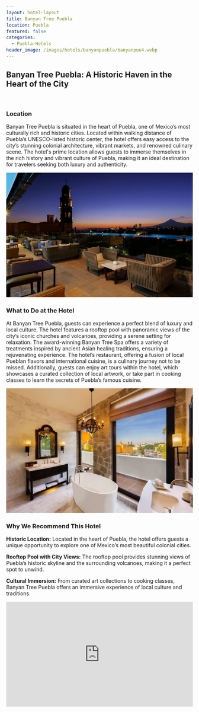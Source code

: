 ```yaml
---
layout: hotel-layout
title: Banyan Tree Puebla
location: Puebla
featured: false
categories:
  - Puebla-Hotels
header_image: /images/hotels/banyanpuebla/banyanpue4.webp
---
```

## Banyan Tree Puebla: A Historic Haven in the Heart of the City

&nbsp;

### Location

Banyan Tree Puebla is situated in the heart of Puebla, one of Mexico’s most culturally rich and historic cities. Located within walking distance of Puebla’s UNESCO-listed historic center, the hotel offers easy access to the city’s stunning colonial architecture, vibrant markets, and renowned culinary scene. The hotel's prime location allows guests to immerse themselves in the rich history and vibrant culture of Puebla, making it an ideal destination for travelers seeking both luxury and authenticity.

![](/images/hotels/banyanpuebla/banyanpue3.webp)

### What to Do at the Hotel

At Banyan Tree Puebla, guests can experience a perfect blend of luxury and local culture. The hotel features a rooftop pool with panoramic views of the city’s iconic churches and volcanoes, providing a serene setting for relaxation. The award-winning Banyan Tree Spa offers a variety of treatments inspired by ancient Asian healing traditions, ensuring a rejuvenating experience. The hotel’s restaurant, offering a fusion of local Pueblan flavors and international cuisine, is a culinary journey not to be missed. Additionally, guests can enjoy art tours within the hotel, which showcases a curated collection of local artwork, or take part in cooking classes to learn the secrets of Puebla’s famous cuisine.

![](/images/hotels/banyanpuebla/banyanpue2.webp)

### Why We Recommend This Hotel

**Historic Location:** Located in the heart of Puebla, the hotel offers guests a unique opportunity to explore one of Mexico’s most beautiful colonial cities.&nbsp;

**Rooftop Pool with City Views:** The rooftop pool provides stunning views of Puebla’s historic skyline and the surrounding volcanoes, making it a perfect spot to unwind.&nbsp;

**Cultural Immersion:** From curated art collections to cooking classes, Banyan Tree Puebla offers an immersive experience of local culture and traditions.

<style>.embed-container { position: relative; padding-bottom: 56.25%; height: 0; overflow: hidden; max-width: 100%; } .embed-container iframe, .embed-container object, .embed-container embed { position: absolute; top: 0; left: 0; width: 100%; height: 100%; }</style>

<div class="embed-container"><iframe src="https://www.youtube.com/embed/_8eXDV3nEUQ" frameborder="0" allowfullscreen=""></iframe></div>